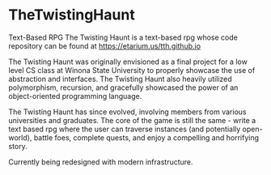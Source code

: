 # TheTwistingHaunt
Text-Based RPG
The Twisting Haunt is a text-based rpg whose code repository can be found at https://etarium.us/tth.github.io

The Twisting Haunt was originally envisioned as a final project for a low level CS class at Winona State University to properly showcase the use of abstraction and interfaces. The Twisting Haunt also heavily utilized polymorphism, recursion, and gracefully showcased the power of an object-oriented programming language.

The Twisting Haunt has since evolved, involving members from various universities and graduates. The core of the game is still the same - write a text based rpg where the user can traverse instances (and potentially open-world), battle foes, complete quests, and enjoy a compelling and horrifying story.

Currently being redesigned with modern infrastructure.
